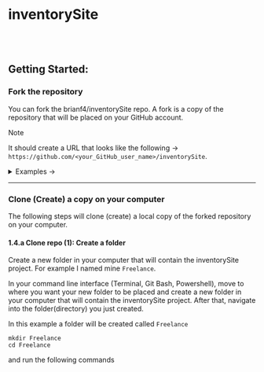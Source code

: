 # inventorySite

<br>
<br>

## Getting Started:

### Fork the repository

You can fork the brianf4/inventorySite repo. A fork is a copy of the repository that will be placed on your GitHub account.

> [!NOTE]
> It should create a URL that looks like the following -> `https://github.com/<your_GitHub_user_name>/inventorySite`.

<details>
<summary>Examples -></summary>
  
`https://github.com/octocat/inventorySite`

`https://github.com/eben/inventorySite`
</details>

<hr>

### Clone (Create) a copy on your computer
The following steps will clone (create) a local copy of the forked repository on your computer.

#### 1.4.a Clone repo (1): Create a folder
Create a new folder in your computer that will contain the inventorySite project. For example I named mine `Freelance`.

In your command line interface (Terminal, Git Bash, Powershell), move to where you want your new folder to be placed and create a new folder in your computer that will contain the inventorySite project. After that, navigate into the folder(directory) you just created.

In this example a folder will be created called `Freelance`
```
mkdir Freelance
cd Freelance
```

and run the following commands
